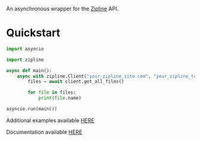 An asynchronous wrapper for the [Zipline](https://zipline.diced.sh/) API.

# Quickstart

```py
import asyncio

import zipline

async def main():
    async with zipline.Client("your_zipline_site.com", "your_zipline_token") as client:
        files = await client.get_all_files()

        for file in files:
            print(file.name)

asyncio.run(main())
```

Additional examples available [HERE](https://github.com/fretgfr/zipline.py/tree/master/examples)

Documentation available [HERE](https://ziplinepy.readthedocs.io/en/latest/)
